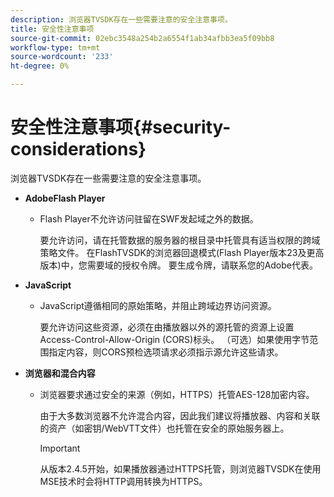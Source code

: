 ```yaml
---
description: 浏览器TVSDK存在一些需要注意的安全注意事项。
title: 安全性注意事项
source-git-commit: 02ebc3548a254b2a6554f1ab34afbb3ea5f09bb8
workflow-type: tm+mt
source-wordcount: '233'
ht-degree: 0%

---
```


# 安全性注意事项{#security-considerations}

浏览器TVSDK存在一些需要注意的安全注意事项。

* **AdobeFlash Player**

   * Flash Player不允许访问驻留在SWF发起域之外的数据。

     要允许访问，请在托管数据的服务器的根目录中托管具有适当权限的跨域策略文件。 在FlashTVSDK的浏览器回退模式(Flash Player版本23及更高版本)中，您需要域的授权令牌。 要生成令牌，请联系您的Adobe代表。

* **JavaScript**

   * JavaScript遵循相同的原始策略，并阻止跨域边界访问资源。

     要允许访问这些资源，必须在由播放器以外的源托管的资源上设置Access-Control-Allow-Origin (CORS)标头。 （可选）如果使用字节范围指定内容，则CORS预检选项请求必须指示源允许这些请求。

* **浏览器和混合内容**

   * 浏览器要求通过安全的来源（例如，HTTPS）托管AES-128加密内容。

     由于大多数浏览器不允许混合内容，因此我们建议将播放器、内容和关联的资产（如密钥/WebVTT文件）也托管在安全的原始服务器上。

     >[!IMPORTANT]
     >
     >从版本2.4.5开始，如果播放器通过HTTPS托管，则浏览器TVSDK在使用MSE技术时会将HTTP调用转换为HTTPS。
